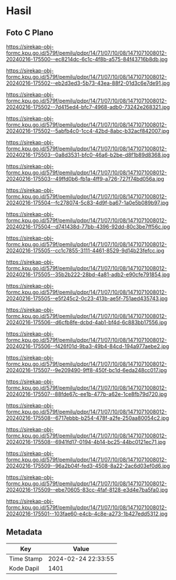 # Hasil

## Foto C Plano

https://sirekap-obj-formc.kpu.go.id/579f/pemilu/pdpr/14/71/07/10/08/1471071008012-20240216-175500--ec8214dc-6c1c-4f8b-a575-84f43716b8db.jpg

https://sirekap-obj-formc.kpu.go.id/579f/pemilu/pdpr/14/71/07/10/08/1471071008012-20240216-175502--eb2d3ed3-5b73-43ea-88f2-01d3c6e7de91.jpg

https://sirekap-obj-formc.kpu.go.id/579f/pemilu/pdpr/14/71/07/10/08/1471071008012-20240216-175502--7d415ed4-bfc7-4968-adb0-73242e268321.jpg

https://sirekap-obj-formc.kpu.go.id/579f/pemilu/pdpr/14/71/07/10/08/1471071008012-20240216-175502--5abfb4c0-1cc4-42bd-8abc-b32acf842007.jpg

https://sirekap-obj-formc.kpu.go.id/579f/pemilu/pdpr/14/71/07/10/08/1471071008012-20240216-175503--0a8d3531-bfc0-46a6-b2be-d8f1b89d8368.jpg

https://sirekap-obj-formc.kpu.go.id/579f/pemilu/pdpr/14/71/07/10/08/1471071008012-20240216-175503--49ffd0b6-fb1a-4ff9-a726-727f74bd056a.jpg

https://sirekap-obj-formc.kpu.go.id/579f/pemilu/pdpr/14/71/07/10/08/1471071008012-20240216-175504--fc278074-5c83-4d9f-ba67-1a0e5b089b97.jpg

https://sirekap-obj-formc.kpu.go.id/579f/pemilu/pdpr/14/71/07/10/08/1471071008012-20240216-175504--d741438d-77bb-4396-92dd-80c3be7ff56c.jpg

https://sirekap-obj-formc.kpu.go.id/579f/pemilu/pdpr/14/71/07/10/08/1471071008012-20240216-175505--cc1c7855-3111-4461-8529-9d14b23fefcc.jpg

https://sirekap-obj-formc.kpu.go.id/579f/pemilu/pdpr/14/71/07/10/08/1471071008012-20240216-175505--35b2b222-28bd-4a81-adb2-e90cfe791854.jpg

https://sirekap-obj-formc.kpu.go.id/579f/pemilu/pdpr/14/71/07/10/08/1471071008012-20240216-175505--e5f245c2-0c23-413b-ae5f-751aed435743.jpg

https://sirekap-obj-formc.kpu.go.id/579f/pemilu/pdpr/14/71/07/10/08/1471071008012-20240216-175506--d6cfb8fe-dcbd-4ab1-bf4d-6c883bb17556.jpg

https://sirekap-obj-formc.kpu.go.id/579f/pemilu/pdpr/14/71/07/10/08/1471071008012-20240216-175506--f426f01d-9ba3-49b4-84cd-194a977aebe2.jpg

https://sirekap-obj-formc.kpu.go.id/579f/pemilu/pdpr/14/71/07/10/08/1471071008012-20240216-175507--9e209490-9ff8-450f-bc1d-6eda248cc017.jpg

https://sirekap-obj-formc.kpu.go.id/579f/pemilu/pdpr/14/71/07/10/08/1471071008012-20240216-175507--88fde67c-ee1b-477b-a62e-1ce8fb79d720.jpg

https://sirekap-obj-formc.kpu.go.id/579f/pemilu/pdpr/14/71/07/10/08/1471071008012-20240216-175508--6717ebbb-b254-478f-a2fe-250aa80054c2.jpg

https://sirekap-obj-formc.kpu.go.id/579f/pemilu/pdpr/14/71/07/10/08/1471071008012-20240216-175508--6941fd17-0194-4b14-bc25-44bc0121ec71.jpg

https://sirekap-obj-formc.kpu.go.id/579f/pemilu/pdpr/14/71/07/10/08/1471071008012-20240216-175509--96a2b04f-fed3-4508-8a22-2ac6d03ef0d6.jpg

https://sirekap-obj-formc.kpu.go.id/579f/pemilu/pdpr/14/71/07/10/08/1471071008012-20240216-175509--ebe70605-83cc-4faf-8128-e3d4e7ba5fa0.jpg

https://sirekap-obj-formc.kpu.go.id/579f/pemilu/pdpr/14/71/07/10/08/1471071008012-20240216-175501--103fae60-e4cb-4c8e-a273-1b427edd5312.jpg


## Metadata

| Key        | Value               |
| ---------- | ------------------- |
| Time Stamp | 2024-02-24 22:33:55 |
| Kode Dapil | 1401                |



